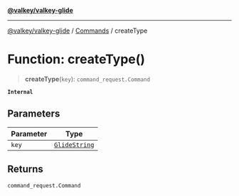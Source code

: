 [**@valkey/valkey-glide**](../../README.md)

***

[@valkey/valkey-glide](../../modules.md) / [Commands](../README.md) / createType

# Function: createType()

> **createType**(`key`): `command_request.Command`

**`Internal`**

## Parameters

| Parameter | Type |
| ------ | ------ |
| `key` | [`GlideString`](../../BaseClient/type-aliases/GlideString.md) |

## Returns

`command_request.Command`
